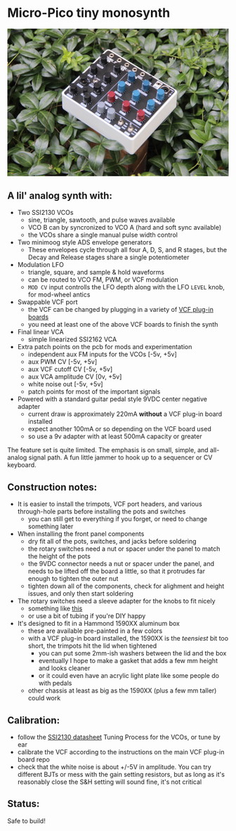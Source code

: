 # Micro-Pico tiny monosynth

![front angle](images/angle_1.JPG "finished synth")

## A lil' analog synth with:
- Two SSI2130 VCOs
    - sine, triangle, sawtooth, and pulse waves available
    - VCO B can by syncronized to VCO A (hard and soft sync available)
    - the VCOs share a single manual pulse width control
- Two minimoog style ADS envelope generators
    - These envelopes cycle through all four A, D, S, and R stages, but the Decay and Release stages share a single potentiometer
- Modulation LFO
    - triangle, square, and sample & hold waveforms
    - can be routed to VCO FM, PWM, or VCF modulation
    - `MOD CV` input controlls the LFO depth along with the LFO `LEVEL` knob, for mod-wheel antics
- Swappable VCF port
    - the VCF can be changed by plugging in a variety of [VCF plug-in boards](https://github.com/JordanAceto/VCF_plug_in_boards)
    - you need at least one of the above VCF boards to finish the synth
- Final linear VCA
    - simple linearized SSI2162 VCA
- Extra patch points on the pcb for mods and experimentation
    - independent aux FM inputs for the VCOs [-5v, +5v]
    - aux PWM CV [-5v, +5v]
    - aux VCF cutoff CV [-5v, +5v]
    - aux VCA amplitude CV [0v, +5v]
    - white noise out [-5v, +5v]
    - patch points for most of the important signals
- Powered with a standard guitar pedal style 9VDC center negative adapter
    - current draw is approximately 220mA **without** a VCF plug-in board installed
    - expect another 100mA or so depending on the VCF board used
    - so use a 9v adapter with at least 500mA capacity or greater

The feature set is quite limited. The emphasis is on small, simple, and all-analog signal path. A fun little jammer to hook up to a sequencer or CV keyboard.

## Construction notes:
- It is easier to install the trimpots, VCF port headers, and various through-hole parts before installing the pots and switches
    - you can still get to everything if you forget, or need to change something later
- When installing the front panel components
    - dry fit all of the pots, switches, and jacks before soldering
    - the rotary switches need a nut or spacer under the panel to match the height of the pots
    - the 9VDC connector needs a nut or spacer under the panel, and needs to be lifted off the board a little, so that it protrudes far enough to tighten the outer nut
    - tighten down all of the components, check for alighment and height issues, and only then start soldering
- The rotary switches need a sleeve adapter for the knobs to fit nicely
    - something like [this](https://www.amplifiedparts.com/products/potentiometer-adapter-sleeve-converts-6mm-or-18t-shaft-14)
    - or use a bit of tubing if you're DIY happy
- It's designed to fit in a Hammond 1590XX aluminum box
    - these are available pre-painted in a few colors
    - with a VCF plug-in board installed, the 1590XX is the *teensiest* bit too short, the trimpots hit the lid when tightened
        - you can put some 2mm-ish washers between the lid and the box
        - eventually I hope to make a gasket that adds a few mm height and looks cleaner
        - or it could even have an acrylic light plate like some people do with pedals
    - other chassis at least as big as the 1590XX (plus a few mm taller) could work

## Calibration:
- follow the [SSI2130 datasheet](https://www.soundsemiconductor.com/downloads/ssi2130datasheet.pdf) Tuning Process for the VCOs, or tune by ear
- calibrate the VCF according to the instructions on the main VCF plug-in board repo
- check that the white noise is about +/-5V in amplitude. You can try different BJTs or mess with the gain setting resistors, but as long as it's reasonably close the S&H setting will sound fine, it's not critical

## Status:
Safe to build!
